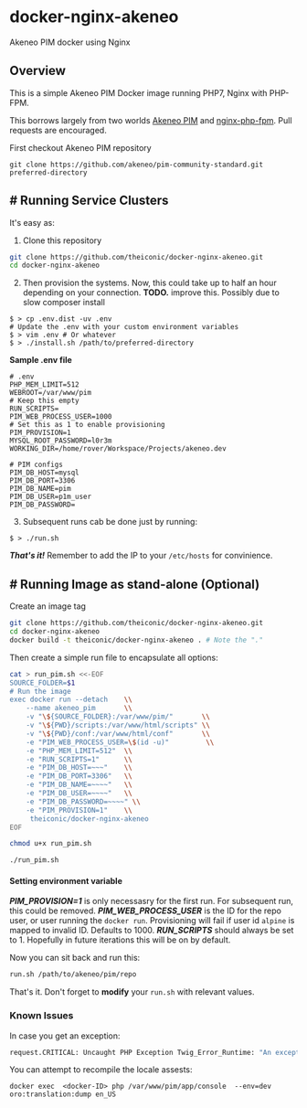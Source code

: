 # docker-nginx-akeneo
Akeneo PIM docker using Nginx

## Overview
This is a simple Akeneo PIM Docker image running PHP7, Nginx with PHP-FPM.

This borrows largely from two worlds [Akeneo PIM](https://docs.akeneo.com/1.6/developer_guide/installation/system_requirements/system_install_ubuntu_1604.html) and [nginx-php-fpm](https://github.com/ngineered/nginx-php-fpm). Pull requests are encouraged.

First checkout Akeneo PIM repository
```
git clone https://github.com/akeneo/pim-community-standard.git preferred-directory
```

## # Running Service Clusters
It's easy as:
1. Clone this repository
```BASH
git clone https://github.com/theiconic/docker-nginx-akeneo.git
cd docker-nginx-akeneo
```
2. Then provision the systems. Now, this could take up to half an hour depending on your connection. **TODO.** improve this. Possibly due to slow composer install
```
$ > cp .env.dist -uv .env
# Update the .env with your custom environment variables
$ > vim .env # Or whatever
$ > ./install.sh /path/to/preferred-directory
```
**Sample .env file**
```
# .env
PHP_MEM_LIMIT=512
WEBROOT=/var/www/pim
# Keep this empty
RUN_SCRIPTS=
PIM_WEB_PROCESS_USER=1000
# Set this as 1 to enable provisioning
PIM_PROVISION=1
MYSQL_ROOT_PASSWORD=l0r3m
WORKING_DIR=/home/rover/Workspace/Projects/akeneo.dev

# PIM configs
PIM_DB_HOST=mysql
PIM_DB_PORT=3306
PIM_DB_NAME=pim
PIM_DB_USER=p1m_user
PIM_DB_PASSWORD=
```

3. Subsequent runs cab be done just by running:
```
$ > ./run.sh
```

***That's it!*** Remember to add the IP to your `/etc/hosts` for convinience.


## # Running Image as stand-alone (Optional)
Create an image tag
```BASH
git clone https://github.com/theiconic/docker-nginx-akeneo.git
cd docker-nginx-akeneo
docker build -t theiconic/docker-nginx-akeneo . # Note the "."

```

Then create a simple run file to encapsulate all options:
```BASH
cat > run_pim.sh <<-EOF
SOURCE_FOLDER=$1
# Run the image
exec docker run --detach    \\
    --name akeneo_pim       \\
    -v "\${SOURCE_FOLDER}:/var/www/pim/"       \\
    -v "\${PWD}/scripts:/var/www/html/scripts" \\
    -v "\${PWD}/conf:/var/www/html/conf"       \\
    -e "PIM_WEB_PROCESS_USER=\$(id -u)"         \\
    -e "PHP_MEM_LIMIT=512"  \\
    -e "RUN_SCRIPTS=1"      \\
    -e "PIM_DB_HOST=~~~"    \\
    -e "PIM_DB_PORT=3306"   \\
    -e "PIM_DB_NAME=~~~~"   \\
    -e "PIM_DB_USER=~~~~"   \\
    -e "PIM_DB_PASSWORD=~~~~" \\
    -e "PIM_PROVISION=1"    \\
     theiconic/docker-nginx-akeneo
EOF

chmod u+x run_pim.sh

./run_pim.sh
```


#### Setting environment variable
***PIM_PROVISION=1*** is only necessasry for the first run. For subsequent run, this could be removed.
***PIM_WEB_PROCESS_USER*** is the ID for the repo user, or user running the `docker run`. Provisioning will fail if user id `alpine` is mapped to invalid ID. Defaults to 1000.
***RUN_SCRIPTS*** should always be set to 1. Hopefully in future iterations this will be on by default.



 Now you can sit back and run this:
 ```BASH
 run.sh /path/to/akeneo/pim/repo
 ```
That's it. Don't forget to **modify** your `run.sh` with relevant values.


### Known Issues
In case you get an exception:
```BASH
request.CRITICAL: Uncaught PHP Exception Twig_Error_Runtime: "An exception has been thrown during the rendering of a template ("Error during translations file generation for locale "en_US"")." at /var/www/pim/src/Oro/Bundle/TranslationBundle/Resources/views/requirejs.config.js.twig line 4 {"exception":"[object] (Twig_Error_Runtime(code: 0): An exception has been thrown during the rendering of a template (\"Error during translations file generation for locale \"en_US\"\"). at /var/www/pim/src/Oro/Bundle/TranslationBundle/Resources/views/requirejs.config.js.twig:4, RuntimeException(code: 0): Error during translations file generation for locale \"en_US\" at /var/www/pim/src/Pim/Bundle/EnrichBundle/Twig/TranslationsExtension.php:70)"} []
```

You can attempt to recompile the locale assests:
```
docker exec  <docker-ID> php /var/www/pim/app/console  --env=dev oro:translation:dump en_US
```
